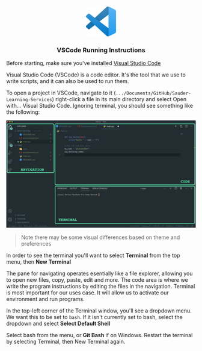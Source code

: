 <br />
<p align="center">
  <div align="center">
    <img src="../imgs/vscode.png" alt="Logo" width="80" height="80">
  </div>
  <h3 align="center">VSCode Running Instructions</h3>
</p>

Before starting, make sure you've installed [Visual Studio Code](https://code.visualstudio.com/)

Visual Studio Code (VSCode) is a code editor. It's the tool that we use to write scripts, and it can also be used to run them.

To open a project in VSCode, navigate to it (`.../Documents/GitHub/Sauder-Learning-Services`) right-click a file in its main directory and select Open with... Visual Studio Code. Ignoring terminal, you should see something like the following:

<div align="center">
    <img src="../imgs/vscode-ui.png" alt="Logo" width="600">
</div>

> Note there may be some visual differences based on theme and preferences

In order to see the terminal you'll want to select **Terminal** from the top menu, then **New Terminal**

The pane for navigating operates esentially like a file explorer, allowing you to open new files, copy, paste, edit and more. The code area is where we write the program instructions by editing the files in the navigation. Terminal is most important for our uses case. It will allow us to activate our environment and run programs.

In the top-left corner of the Terminal window, you'll see a dropdown menu. We want this to be set to `bash`. If it isn't currently set to bash, select the dropdown and select **Select Default Shell**

Select bash from the menu, or **Git Bash** if on Windows. Restart the terminal by selecting Terminal, then New Terminal again.
